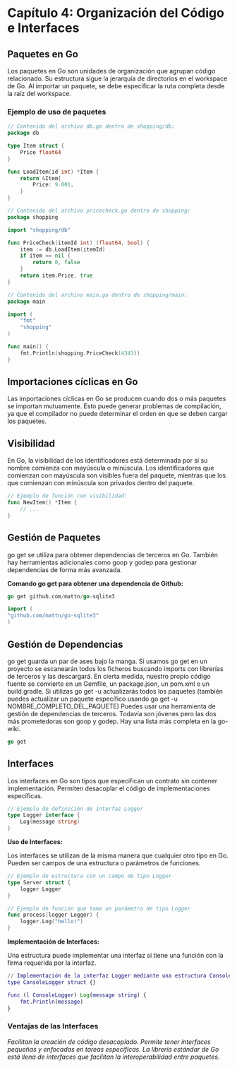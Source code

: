 # Capítulo 4: Organización del Código e Interfaces

## Paquetes en Go

Los paquetes en Go son unidades de organización que agrupan código relacionado. Su estructura sigue la jerarquía de directorios en el workspace de Go. Al importar un paquete, se debe especificar la ruta completa desde la raíz del workspace.

### Ejemplo de uso de paquetes

```go
// Contenido del archivo db.go dentro de shopping/db:
package db

type Item struct {
    Price float64
}

func LoadItem(id int) *Item {
    return &Item{
        Price: 9.001,
    }
}

// Contenido del archivo pricecheck.go dentro de shopping:
package shopping

import "shopping/db"

func PriceCheck(itemId int) (float64, bool) {
    item := db.LoadItem(itemId)
    if item == nil {
        return 0, false
    }
    return item.Price, true
}

// Contenido del archivo main.go dentro de shopping/main:
package main

import (
    "fmt"
    "shopping"
)

func main() {
    fmt.Println(shopping.PriceCheck(4343))
}
```

## Importaciones cíclicas en Go

Las importaciones cíclicas en Go se producen cuando dos o más paquetes se importan mutuamente. Esto puede generar problemas de compilación, ya que el compilador no puede determinar el orden en que se deben cargar los paquetes.

## Visibilidad

En Go, la visibilidad de los identificadores está determinada por si su nombre comienza con mayúscula o minúscula. Los identificadores que comienzan con mayúscula son visibles fuera del paquete, mientras que los que comienzan con minúscula son privados dentro del paquete.

```go
// Ejemplo de función con visibilidad:
func NewItem() *Item {
    // ...
}
```

## Gestión de Paquetes

go get se utiliza para obtener dependencias de terceros en Go. También hay herramientas adicionales como goop y godep para gestionar dependencias de forma más avanzada.

**Comando go get para obtener una dependencia de Github:**

```go
go get github.com/mattn/go-sqlite3
```

```go
import (
"github.com/mattn/go-sqlite3"
)
```

## Gestión de Dependencias

go get guarda un par de ases bajo la manga. Si usamos go get en un proyecto se escanearán todos los ficheros buscando imports con librerías de terceros y las descargará. En cierta medida, nuestro propio código fuente se convierte en un Gemfile, un package.json, un pom.xml o un build.gradle.
Si utilizas go get -u actualizarás todos los paquetes (también puedes actualizar un paquete específico usando go get -u NOMBRE_COMPLETO_DEL_PAQUETE)
Puedes usar una herramienta de gestión de dependencias de terceros. Todavía son jóvenes pero las dos más prometedoras son goop y godep. Hay una lista más completa en la go-wiki.

```go
go get
```

## Interfaces

Los interfaces en Go son tipos que especifican un contrato sin contener implementación. Permiten desacoplar el código de implementaciones específicas.

```go
// Ejemplo de definición de interfaz Logger
type Logger interface {
    Log(message string)
}
```

**Uso de Interfaces:**

Los interfaces se utilizan de la misma manera que cualquier otro tipo en Go. Pueden ser campos de una estructura o parámetros de funciones.

```go
// Ejemplo de estructura con un campo de tipo Logger
type Server struct {
    logger Logger
}

// Ejemplo de función que toma un parámetro de tipo Logger
func process(logger Logger) {
    logger.Log("hello!")
}
```

**Implementación de Interfaces:**

Una estructura puede implementar una interfaz si tiene una función con la firma requerida por la interfaz.

```g
// Implementación de la interfaz Logger mediante una estructura ConsoleLogger
type ConsoleLogger struct {}

func (l ConsoleLogger) Log(message string) {
    fmt.Println(message)
}
```

### Ventajas de las Interfaces

_Facilitan la creación de código desacoplado._
_Permite tener interfaces pequeñas y enfocadas en tareas específicas._
_La librería estándar de Go está llena de interfaces que facilitan la interoperabilidad entre paquetes._
